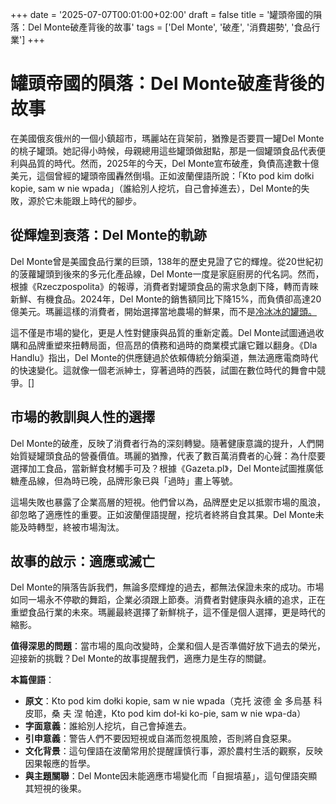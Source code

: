 +++ 
date = '2025-07-07T00:01:00+02:00'
draft = false
title = '罐頭帝國的隕落：Del Monte破產背後的故事'
tags = ['Del Monte', '破產', '消費趨勢', '食品行業']
+++



# 罐頭帝國的隕落：Del Monte破產背後的故事

在美國俄亥俄州的一個小鎮超市，瑪麗站在貨架前，猶豫是否要買一罐Del Monte的桃子罐頭。她記得小時候，母親總用這些罐頭做甜點，那是一個罐頭食品代表便利與品質的時代。然而，2025年的今天，Del Monte宣布破產，負債高達數十億美元，這個曾經的罐頭帝國轟然倒塌。正如波蘭俚語所說：「Kto pod kim dołki kopie, sam w nie wpada」（誰給別人挖坑，自己會掉進去），Del Monte的失敗，源於它未能跟上時代的腳步。

## 從輝煌到衰落：Del Monte的軌跡

Del Monte曾是美國食品行業的巨頭，138年的歷史見證了它的輝煌。從20世紀初的菠蘿罐頭到後來的多元化產品線，Del Monte一度是家庭廚房的代名詞。然而，根據《Rzeczpospolita》的報導，消費者對罐頭食品的需求急劇下降，轉而青睞新鮮、有機食品。2024年，Del Monte的銷售額同比下降15%，而負債卻高達20億美元。瑪麗這樣的消費者，開始選擇當地農場的鮮果，而不是[冷冰冰的罐頭。](https://www.wojsko-polskie.pl/aszwoj/u/ca/7a/ca7a6e08-42d6-40f1-bd87-760a76e43c02/2017-08_chinski_projekt_nowego_jedwabnego_szlaku_retoryka_a_rzeczywistosc.pdf)

這不僅是市場的變化，更是人性對健康與品質的重新定義。Del Monte試圖通過收購和品牌重塑來扭轉局面，但高昂的債務和過時的商業模式讓它難以翻身。《Dla Handlu》指出，Del Monte的供應鏈過於依賴傳統分銷渠道，無法適應電商時代的快速變化。這就像一個老派紳士，穿著過時的西裝，試圖在數位時代的舞會中競爭。[]

## 市場的教訓與人性的選擇

Del Monte的破產，反映了消費者行為的深刻轉變。隨著健康意識的提升，人們開始質疑罐頭食品的營養價值。瑪麗的猶豫，代表了數百萬消費者的心聲：為什麼要選擇加工食品，當新鮮食材觸手可及？根據《Gazeta.pl》，Del Monte試圖推廣低糖產品線，但為時已晚，品牌形象已與「過時」畫上等號。

這場失敗也暴露了企業高層的短視。他們曾以為，品牌歷史足以抵禦市場的風浪，卻忽略了適應性的重要。正如波蘭俚語提醒，挖坑者終將自食其果。Del Monte未能及時轉型，終被市場淘汰。

## 故事的啟示：適應或滅亡

Del Monte的隕落告訴我們，無論多麼輝煌的過去，都無法保證未來的成功。市場如同一場永不停歇的舞蹈，企業必須跟上節奏。消費者對健康與永續的追求，正在重塑食品行業的未來。瑪麗最終選擇了新鮮桃子，這不僅是個人選擇，更是時代的縮影。

**值得深思的問題**：當市場的風向改變時，企業和個人是否準備好放下過去的榮光，迎接新的挑戰？Del Monte的故事提醒我們，適應力是生存的關鍵。

**本篇俚語**：  
- **原文**：Kto pod kim dołki kopie, sam w nie wpada（克托 波德 金 多烏基 科皮耶，桑 夫 涅 帕達，Kto pod kim doł-ki ko-pie, sam w nie wpa-da）  
- **字面意義**：誰給別人挖坑，自己會掉進去。  
- **引申意義**：警告人們不要因短視或自滿而忽視風險，否則將自食惡果。  
- **文化背景**：這句俚語在波蘭常用於提醒謹慎行事，源於農村生活的觀察，反映因果報應的哲學。  
- **與主題關聯**：Del Monte因未能適應市場變化而「自掘墳墓」，這句俚語突顯其短視的後果。